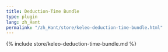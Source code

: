 ```yaml
---
title: Deduction-Time Bundle
type: plugin
lang: zh_Hant
permalink: "/zh_Hant/store/keleo-deduction-time-bundle.html"
---
```


{% include store/keleo-deduction-time-bundle.md %}
